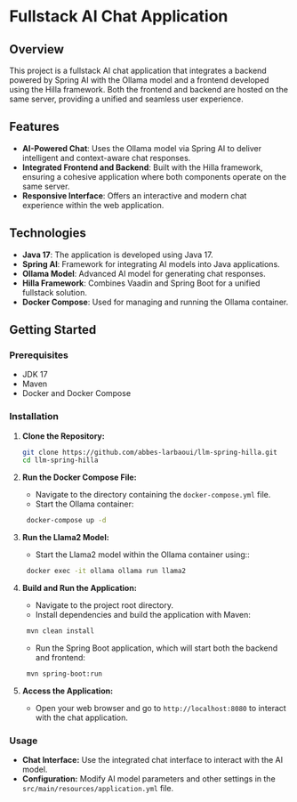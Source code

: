 # Fullstack AI Chat Application

## Overview

This project is a fullstack AI chat application that integrates a backend powered by Spring AI with the Ollama model and a frontend developed using the Hilla framework. Both the frontend and backend are hosted on the same server, providing a unified and seamless user experience.

## Features

- **AI-Powered Chat**: Uses the Ollama model via Spring AI to deliver intelligent and context-aware chat responses.
- **Integrated Frontend and Backend**: Built with the Hilla framework, ensuring a cohesive application where both components operate on the same server.
- **Responsive Interface**: Offers an interactive and modern chat experience within the web application.

## Technologies

- **Java 17**: The application is developed using Java 17.
- **Spring AI**: Framework for integrating AI models into Java applications.
- **Ollama Model**: Advanced AI model for generating chat responses.
- **Hilla Framework**: Combines Vaadin and Spring Boot for a unified fullstack solution.
- **Docker Compose**: Used for managing and running the Ollama container.

## Getting Started

### Prerequisites

- JDK 17
- Maven
- Docker and Docker Compose

### Installation

1. **Clone the Repository:**
   ```bash
   git clone https://github.com/abbes-larbaoui/llm-spring-hilla.git
   cd llm-spring-hilla
   ```

2. **Run the Docker Compose File:**
    - Navigate to the directory containing the `docker-compose.yml` file.
    - Start the Ollama container:
   ```bash
    docker-compose up -d
   ```

3. **Run the Llama2 Model:**
    - Start the Llama2 model within the Ollama container using::
   ```bash
    docker exec -it ollama ollama run llama2
   ```

4. **Build and Run the Application:**
    - Navigate to the project root directory.
    - Install dependencies and build the application with Maven:
   ```bash
    mvn clean install
   ```
    - Run the Spring Boot application, which will start both the backend and frontend:
   ```bash
    mvn spring-boot:run
   ```

5. **Access the Application:**
    - Open your web browser and go to `http://localhost:8080` to interact with the chat application.

### Usage
- **Chat Interface:** Use the integrated chat interface to interact with the AI model.
- **Configuration:** Modify AI model parameters and other settings in the `src/main/resources/application.yml` file.